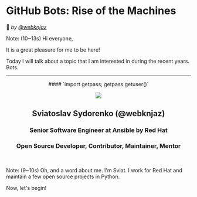 # GitHub Bots: Rise of the Machines

<!-- .slide: data-state="cover" -->
<!-- .#slide: data-state="alt title" -->
<!-- .#slide: data-background="#ff0000" -->

🤖 _by [@webknjaz](https://github.com/webknjaz)_
<!-- .element: class="fragment" data-fragment-index="1" -->

Note: (10‒13s)
Hi everyone,

It is a great pleasure for me to be here!

Today I will talk about a topic that I am interested in during the
recent years. Bots.

-----

<center>
#### `import getpass; getpass.getuser()`<!-- $ whoami -->

![](https://webknjaz.github.io/talks/images/logos/5fc7fb4c2357e47359b6d0f58850aa05_360_360.jpeg)
<!-- .element: style="border-radius: 50%; height: 25%; width: 25%;" -->
## Sviatoslav Sydorenko (@webknjaz)

### Senior Software Engineer at Ansible by Red Hat
### Open Source Developer, Contributor, Maintainer, Mentor
</center>
&nbsp;<!-- hack to keep center contents parsed as markdown -->

Note: (9‒10s)
Oh, and a word about me.
I'm Sviat. I work for Red Hat and maintain a few open source projects in
Python.

Now, let's begin!

